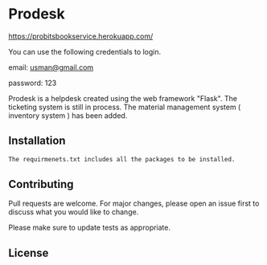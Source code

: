 # Prodesk

https://probitsbookservice.herokuapp.com/

You can use the following credentials to login.

email: usman@gmail.com 

password: 123

Prodesk is a helpdesk created using the web framework "Flask". The ticketing system is still in process. The material management system ( inventory system ) has been added.
## Installation

```bash
The requirmenets.txt includes all the packages to be installed.
```


## Contributing
Pull requests are welcome. For major changes, please open an issue first to discuss what you would like to change.

Please make sure to update tests as appropriate.

## License

